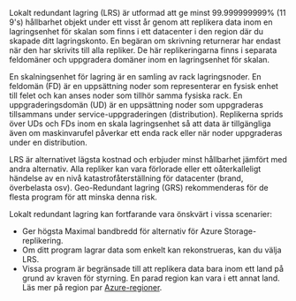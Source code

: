 Lokalt redundant lagring (LRS) är utformad att ge minst 99.999999999% (11 9's) hållbarhet objekt under ett visst år genom att replikera data inom en lagringsenhet för skalan som finns i ett datacenter i den region där du skapade ditt lagringskonto. En begäran om skrivning returnerar har endast när den har skrivits till alla repliker. De här replikeringarna finns i separata feldomäner och uppgradera domäner inom en lagringsenhet för skalan.

En skalningsenhet för lagring är en samling av rack lagringsnoder. En feldomän (FD) är en uppsättning noder som representerar en fysisk enhet till felet och kan anses noder som tillhör samma fysiska rack. En uppgraderingsdomän (UD) är en uppsättning noder som uppgraderas tillsammans under service-uppgraderingen (distribution). Replikerna sprids över UDs och FDs inom en skala lagringsenhet så att data är tillgängliga även om maskinvarufel påverkar ett enda rack eller när noder uppgraderas under en distribution.

LRS är alternativet lägsta kostnad och erbjuder minst hållbarhet jämfört med andra alternativ. Alla repliker kan vara förlorade eller ett oåterkalleligt händelse av en nivå katastrofåterställning för datacenter (brand, överbelasta osv). Geo-Redundant lagring (GRS) rekommenderas för de flesta program för att minska denna risk.

Lokalt redundant lagring kan fortfarande vara önskvärt i vissa scenarier:

* Ger högsta Maximal bandbredd för alternativ för Azure Storage-replikering.
* Om ditt program lagrar data som enkelt kan rekonstrueras, kan du välja LRS.
* Vissa program är begränsade till att replikera data bara inom ett land på grund av kraven för styrning. En parad region kan vara i ett annat land. Läs mer på region par [Azure-regioner](https://azure.microsoft.com/regions/).
